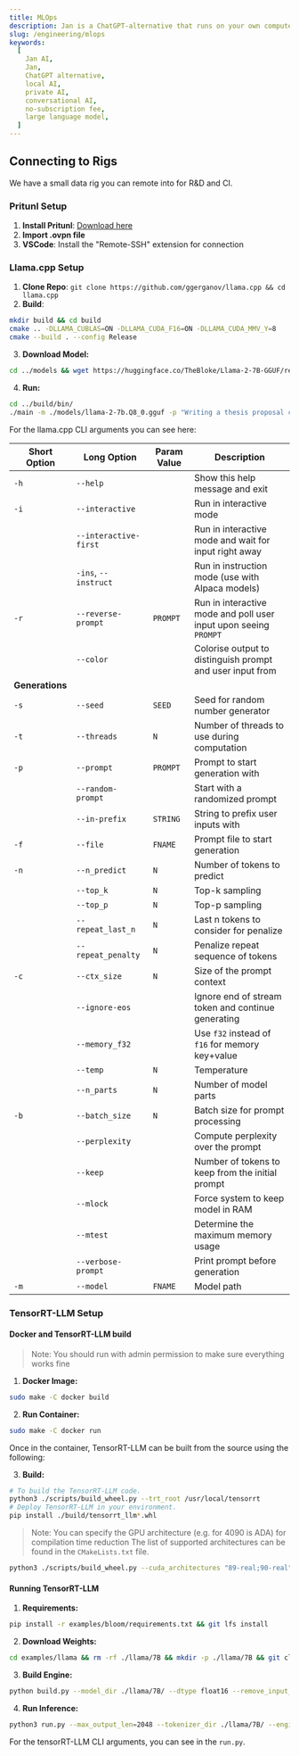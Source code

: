 ```yaml
---
title: MLOps
description: Jan is a ChatGPT-alternative that runs on your own computer, with a local API server.
slug: /engineering/mlops
keywords:
  [
    Jan AI,
    Jan,
    ChatGPT alternative,
    local AI,
    private AI,
    conversational AI,
    no-subscription fee,
    large language model,
  ]
---
```


## Connecting to Rigs

We have a small data rig you can remote into for R&D and CI.

### Pritunl Setup

1. **Install Pritunl**: [Download here](https://client.pritunl.com/#install)
2. **Import .ovpn file**
3. **VSCode**: Install the "Remote-SSH" extension for connection

### Llama.cpp Setup

1. **Clone Repo**: `git clone https://github.com/ggerganov/llama.cpp && cd llama.cpp`
2. **Build**:

```bash
mkdir build && cd build
cmake .. -DLLAMA_CUBLAS=ON -DLLAMA_CUDA_F16=ON -DLLAMA_CUDA_MMV_Y=8
cmake --build . --config Release
```

3. **Download Model:**

```bash
cd ../models && wget https://huggingface.co/TheBloke/Llama-2-7B-GGUF/resolve/main/llama-2-7b.Q8_0.gguf
```

4. **Run:**

```bash
cd ../build/bin/
./main -m ./models/llama-2-7b.Q8_0.gguf -p "Writing a thesis proposal can be done in 10 simple steps:\nStep 1:" -n 2048 -e -ngl 100 -t 48
```

For the llama.cpp CLI arguments you can see here:

| Short Option    | Long Option           | Param Value | Description                                                      |
| --------------- | --------------------- | ----------- | ---------------------------------------------------------------- |
| `-h`            | `--help`              |             | Show this help message and exit                                  |
| `-i`            | `--interactive`       |             | Run in interactive mode                                          |
|                 | `--interactive-first` |             | Run in interactive mode and wait for input right away            |
|                 | `-ins`, `--instruct`  |             | Run in instruction mode (use with Alpaca models)                 |
| `-r`            | `--reverse-prompt`    | `PROMPT`    | Run in interactive mode and poll user input upon seeing `PROMPT` |
|                 | `--color`             |             | Colorise output to distinguish prompt and user input from        |
| **Generations** |
| `-s`            | `--seed`              | `SEED`      | Seed for random number generator                                 |
| `-t`            | `--threads`           | `N`         | Number of threads to use during computation                      |
| `-p`            | `--prompt`            | `PROMPT`    | Prompt to start generation with                                  |
|                 | `--random-prompt`     |             | Start with a randomized prompt                                   |
|                 | `--in-prefix`         | `STRING`    | String to prefix user inputs with                                |
| `-f`            | `--file`              | `FNAME`     | Prompt file to start generation                                  |
| `-n`            | `--n_predict`         | `N`         | Number of tokens to predict                                      |
|                 | `--top_k`             | `N`         | Top-k sampling                                                   |
|                 | `--top_p`             | `N`         | Top-p sampling                                                   |
|                 | `--repeat_last_n`     | `N`         | Last n tokens to consider for penalize                           |
|                 | `--repeat_penalty`    | `N`         | Penalize repeat sequence of tokens                               |
| `-c`            | `--ctx_size`          | `N`         | Size of the prompt context                                       |
|                 | `--ignore-eos`        |             | Ignore end of stream token and continue generating               |
|                 | `--memory_f32`        |             | Use `f32` instead of `f16` for memory key+value                  |
|                 | `--temp`              | `N`         | Temperature                                                      |
|                 | `--n_parts`           | `N`         | Number of model parts                                            |
| `-b`            | `--batch_size`        | `N`         | Batch size for prompt processing                                 |
|                 | `--perplexity`        |             | Compute perplexity over the prompt                               |
|                 | `--keep`              |             | Number of tokens to keep from the initial prompt                 |
|                 | `--mlock`             |             | Force system to keep model in RAM                                |
|                 | `--mtest`             |             | Determine the maximum memory usage                               |
|                 | `--verbose-prompt`    |             | Print prompt before generation                                   |
| `-m`            | `--model`             | `FNAME`     | Model path                                                       |

### TensorRT-LLM Setup

#### **Docker and TensorRT-LLM build**

> Note: You should run with admin permission to make sure everything works fine

1. **Docker Image:**

```bash
sudo make -C docker build
```

2. **Run Container:**

```bash
sudo make -C docker run
```

Once in the container, TensorRT-LLM can be built from the source using the following:

3. **Build:**

```bash
# To build the TensorRT-LLM code.
python3 ./scripts/build_wheel.py --trt_root /usr/local/tensorrt
# Deploy TensorRT-LLM in your environment.
pip install ./build/tensorrt_llm*.whl
```

> Note: You can specify the GPU architecture (e.g. for 4090 is ADA) for compilation time reduction
> The list of supported architectures can be found in the `CMakeLists.txt` file.

```bash
python3 ./scripts/build_wheel.py --cuda_architectures "89-real;90-real"
```

#### Running TensorRT-LLM

1. **Requirements:**

```bash
pip install -r examples/bloom/requirements.txt && git lfs install
```

2. **Download Weights:**

```bash
cd examples/llama && rm -rf ./llama/7B && mkdir -p ./llama/7B && git clone https://huggingface.co/NousResearch/Llama-2-7b-hf ./llama/7B
```

3. **Build Engine:**

```bash
python build.py --model_dir ./llama/7B/ --dtype float16 --remove_input_padding --use_gpt_attention_plugin float16 --enable_context_fmha --use_gemm_plugin float16 --use_weight_only --output_dir ./llama/7B/trt_engines/weight_only/1-gpu/
```

4. **Run Inference:**

```bash
python3 run.py --max_output_len=2048 --tokenizer_dir ./llama/7B/ --engine_dir=./llama/7B/trt_engines/weight_only/1-gpu/ --input_text "Writing a thesis proposal can be done in 10 simple steps:\nStep 1:"
```

For the tensorRT-LLM CLI arguments, you can see in the `run.py`.
